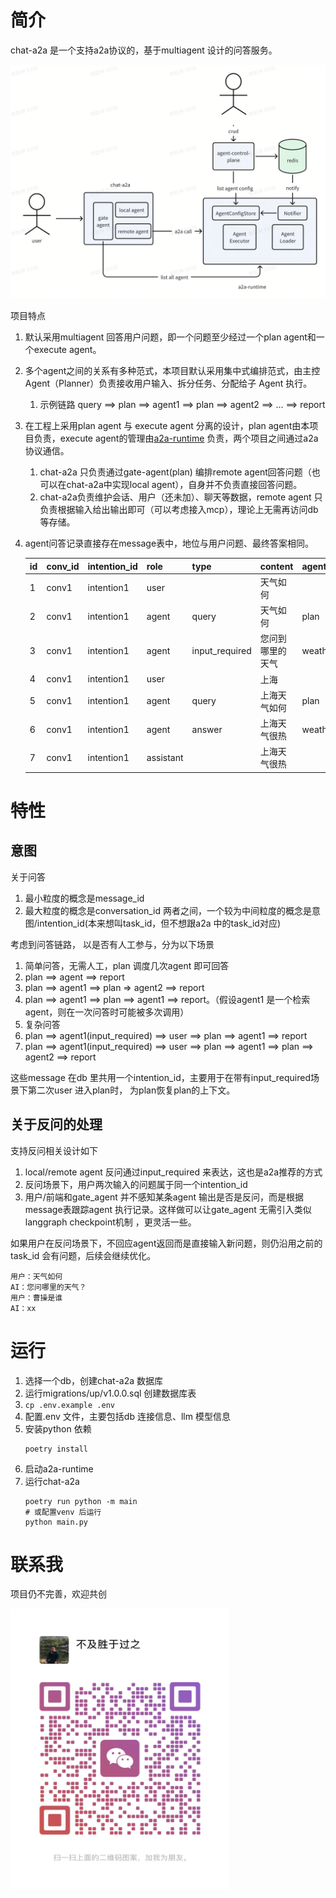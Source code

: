 # 简介

chat-a2a 是一个支持a2a协议的，基于multiagent 设计的问答服务。 

<img src="assets/overview.png" alt="overview"/>

项目特点
1. 默认采用multiagent 回答用户问题，即一个问题至少经过一个plan agent和一个execute agent。
2. 多个agent之间的关系有多种范式，本项目默认采用集中式编排范式，由主控 Agent（Planner）负责接收用户输入、拆分任务、分配给子 Agent 执行。
   1. 示例链路 query ==> plan ==> agent1 ==> plan ==> agent2 ==> ... ==> report 
3. 在工程上采用plan agent 与 execute agent 分离的设计，plan agent由本项目负责，execute agent的管理由[a2a-runtime](https://github.com/qiankunli/a2a-runtime) 负责，两个项目之间通过a2a协议通信。
   1. chat-a2a 只负责通过gate-agent(plan) 编排remote agent回答问题（也可以在chat-a2a中实现local agent），自身并不负责直接回答问题。
   2. chat-a2a负责维护会话、用户（还未加）、聊天等数据，remote agent 只负责根据输入给出输出即可（可以考虑接入mcp），理论上无需再访问db等存储。
4. agent问答记录直接存在message表中，地位与用户问题、最终答案相同。

   |id|conv_id| intention_id|role|type|content|agent|
   |---|---|------------|---|---|---|---|
   |1|conv1| intention1 |user||天气如何||
   |2|conv1| intention1 |agent|query|天气如何|plan|
   |3|conv1| intention1 |agent|input_required|您问到哪里的天气|weather|
   |4|conv1| intention1 |user||上海||
   |5|conv1| intention1 |agent|query|上海天气如何|plan|
   |6|conv1| intention1 |agent|answer|上海天气很热|weather|
   |7|conv1| intention1 |assistant||上海天气很热||


# 特性

## 意图

关于问答
1. 最小粒度的概念是message_id
2. 最大粒度的概念是conversation_id
两者之间，一个较为中间粒度的概念是意图/intention_id(本来想叫task_id，但不想跟a2a 中的task_id对应)

考虑到问答链路， 以是否有人工参与，分为以下场景
1. 简单问答，无需人工，plan 调度几次agent 即可回答
  1. plan ==> agent ==> report
  2. plan ==> agent1 ==> plan => agent2 ==> report 
  3. plan ==> agent1 ==> plan ==> agent1 ==> report。（假设agent1 是一个检索agent，则在一次问答时可能被多次调用）
2. 复杂问答
  1. plan ==> agent1(input_required) ==> user ==> plan ==> agent1 ==> report 
  2. plan ==> agent1(input_required) ==> user ==> plan ==> agent1 ==> plan ==> agent2 ==> report

这些message 在db 里共用一个intention_id，主要用于在带有input_required场景下第二次user 进入plan时， 为plan恢复plan的上下文。

## 关于反问的处理

支持反问相关设计如下

1. local/remote agent 反问通过input_required 来表达，这也是a2a推荐的方式
2. 反问场景下，用户两次输入的问题属于同一个intention_id
3. 用户/前端和gate_agent 并不感知某条agent 输出是否是反问，而是根据message表跟踪agent 执行记录。这样做可以让gate_agent
   无需引入类似langgraph checkpoint机制 ，更灵活一些。

如果用户在反问场景下，不回应agent返回而是直接输入新问题，则仍沿用之前的task_id 会有问题，后续会继续优化。

```
用户：天气如何
AI：您问哪里的天气？
用户：曹操是谁
AI：xx
```

# 运行

1. 选择一个db，创建chat-a2a 数据库
2. 运行migrations/up/v1.0.0.sql 创建数据库表
3. `cp .env.example .env`
4. 配置.env 文件，主要包括db 连接信息、llm 模型信息
5. 安装python 依赖
    ```
    poetry install
    ```
6. 启动a2a-runtime
7. 运行chat-a2a
    ```
    poetry run python -m main
    # 或配置venv 后运行
    python main.py
    ```

# 联系我

项目仍不完善，欢迎共创

<img src="assets/wechat-qrcode.jpg" alt="WeChat QR Code" width="350" height="450"/>